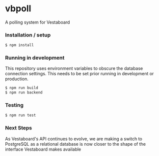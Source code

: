 # vbpoll
A polling system for Vestaboard


### Installation / setup
```sh
$ npm install
```

### Running in development
This repository uses environment variables to obscure the database connection settings.  This needs to be set prior running in development or production.
```sh
$ npm run build
$ npm run backend
```

### Testing
```sh
$ npm run test 
```

### Next Steps
As Vestaboard's API continues to evolve, we are making a switch to PostgreSQL as a relational database is now closer to the shape of the interface Vestaboard makes available